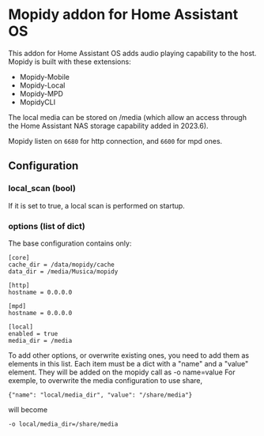 # Mopidy addon for Home Assistant OS

This addon for Home Assistant OS adds audio playing capability to the host.
Mopidy is built with these extensions:

- Mopidy-Mobile
- Mopidy-Local
- Mopidy-MPD
- MopidyCLI

The local media can be stored on /media (which allow an access through the Home Assistant NAS storage capability added in 2023.6).

Mopidy listen on `6680` for http connection, and `6600` for mpd ones.

## Configuration
### local_scan (bool)
If it is set to true, a local scan is performed on startup.

### options (list of dict)

The base configuration contains only:
````
[core]
cache_dir = /data/mopidy/cache
data_dir = /media/Musica/mopidy

[http]
hostname = 0.0.0.0

[mpd]
hostname = 0.0.0.0

[local]
enabled = true
media_dir = /media
````

To add other options, or overwrite existing ones, you need to add them as elements in this list. Each item must be a dict with a "name" and a "value" element.
They will be added on the mopidy call as -o name=value
For exemple, to overwrite the media configuration to use share,
````
{"name": "local/media_dir", "value": "/share/media"}
````
will become
````
-o local/media_dir=/share/media
````
